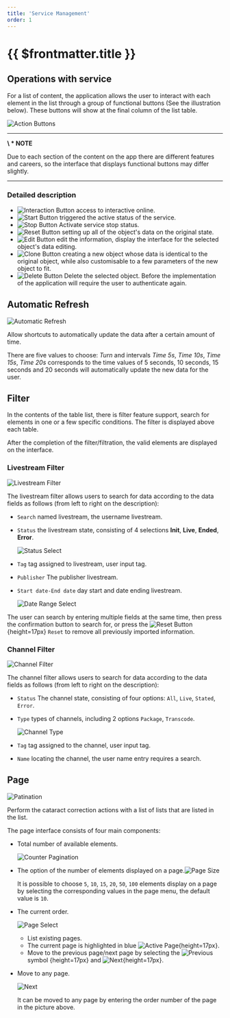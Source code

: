 ```yaml
---
title: 'Service Management'
order: 1
---
```


# {{ $frontmatter.title }}


## Operations with service

For a list of content, the application allows the user to interact with each element in the list through a group of functional buttons (See the illustration below). These buttons will show at the final column of the list table.

![Action Buttons](../images/um-action-btns/sample.png)

---

**\ * NOTE**

Due to each section of the content on the app there are different features and careers, so the interface that displays functional buttons may differ slightly.

---

### Detailed description

- ![Interaction Button](../images/um-action-btns/interaction.png) access to interactive online.
- ![Start Button](../images/um-action-btns/start.png) triggered the active status of the service.
- ![Stop Button](../images/um-action-btns/stop.png) Activate service stop status.
- ![Reset Button](../images/um-action-btns/reset.png) setting up all of the object's data on the original state.
- ![Edit Button](../images/um-action-btns/edit.png) edit the information, display the interface for the selected object's data editing.
- ![Clone Button](../images/um-action-btns/clone.png) creating a new object whose data is identical to the original object, while also customisable to a few parameters of the new object to fit.
- ![Delete Button](../images/um-action-btns/delete.png) Delete the selected object. Before the implementation of the application will require the user to authenticate again.


## Automatic Refresh

![Automatic Refresh](../images/um-auto-refresh.jpg)

Allow shortcuts to automatically update the data after a certain amount of time.

There are five values to choose: *Turn* and intervals *Time 5s*, *Time 10s*, *Time 15s*, *Time 20s* corresponds to the time values of 5 seconds, 10 seconds, 15 seconds and 20 seconds will automatically update the new data for the user.


## Filter

In the contents of the table list, there is filter feature support, search for elements in one or a few specific conditions. The filter is displayed above each table.

After the completion of the filter/filtration, the valid elements are displayed on the interface.

### Livestream Filter

![Livestream Filter](../images/um-filter/livestream.png)

The livestream filter allows users to search for data according to the data fields as follows (from left to right on the description):

- `Search` named livestream, the username livestream.
- `Status` the livestream state, consisting of 4 selections **Init**, **Live**, **Ended**, **Error**.

  ![Status Select](../images/um-filter/status-livestream.jpg)

- `Tag` tag assigned to livestream, user input tag.
- `Publisher` The publisher livestream.
- `Start date-End date` day start and date ending livestream.

  ![Date Range Select](../images/um-filter/date-range.jpg)

The user can search by entering multiple fields at the same time, then press the confirmation button to search for, or press the ![Reset Button](../images/um-filter/reset-livestream.png){height=17px} `Reset` to remove all previously imported information.

### Channel Filter

![Channel Filter](../images/um-filter/channel.png)

The channel filter allows users to search for data according to the data fields as follows (from left to right on the description):

- `Status` The channel state, consisting of four options: `All`, `Live`, `Stated`, `Error`.
- `Type` types of channels, including 2 options `Package`, `Transcode`.

  ![Channel Type](../images/um-filter/type-channel.jpg)

- `Tag` tag assigned to the channel, user input tag.
- `Name` locating the channel, the user name entry requires a search.

## Page

![Patination](../images/um-pagination/main.png)

Perform the cataract correction actions with a list of lists that are listed in the list.

The page interface consists of four main components:

- Total number of available elements.

  ![Counter Pagination](../images/um-pagination/counter.png)

- The option of the number of elements displayed on a page.<!-- !\[Fontsize Menu\](../images/um-pagination/page-size.png) -->![Page Size](../images/um-pagination/page-size-selection.jpg)

  It is possible to choose `5`, `10`, `15`, `20`, `50`, `100` elements display on a page by selecting the corresponding values in the page menu, the default value is `10`.

- The current order.

  ![Page Select](../images/um-pagination/page-selection.png)

  - List existing pages.
  - The current page is highlighted in blue ![Active Page](../images/um-pagination/actived-page.png){height=17px}.
  - Move to the previous page/next page by selecting the ![Previous](../images/um-pagination/previous.png)symbol {height=17px} and ![Next](../images/um-pagination/next.png){height=17px}.

- Move to any page.

  ![Next](../images/um-pagination/jump-to.jpg)

  It can be moved to any page by entering the order number of the page in the picture above.

